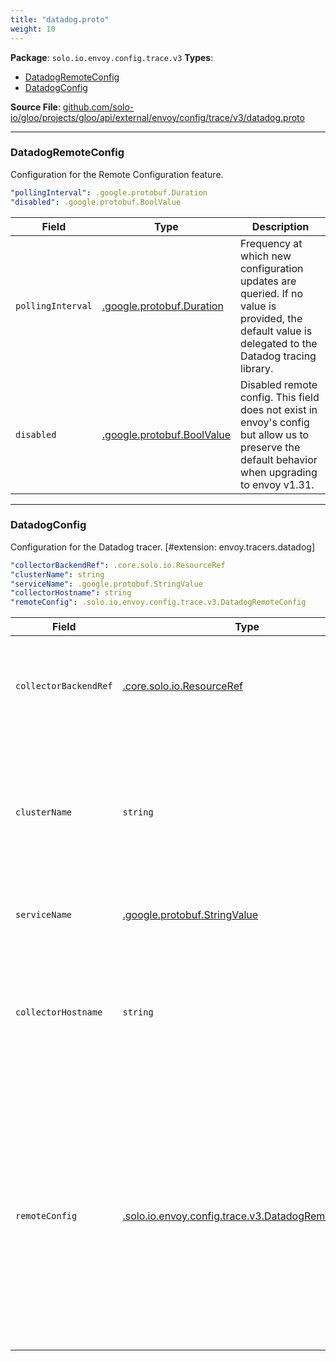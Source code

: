 ```yaml
---
title: "datadog.proto"
weight: 10
---
```


<!-- Code generated by solo-kit. DO NOT EDIT. -->


**Package**: `solo.io.envoy.config.trace.v3` 
**Types**:


- [DatadogRemoteConfig](#datadogremoteconfig)
- [DatadogConfig](#datadogconfig)
  



**Source File**: [github.com/solo-io/gloo/projects/gloo/api/external/envoy/config/trace/v3/datadog.proto](https://github.com/solo-io/gloo/blob/main/projects/gloo/api/external/envoy/config/trace/v3/datadog.proto)





---
### DatadogRemoteConfig

 
Configuration for the Remote Configuration feature.

```yaml
"pollingInterval": .google.protobuf.Duration
"disabled": .google.protobuf.BoolValue

```

| Field | Type | Description |
| ----- | ---- | ----------- | 
| `pollingInterval` | [.google.protobuf.Duration](https://developers.google.com/protocol-buffers/docs/reference/csharp/class/google/protobuf/well-known-types/duration) | Frequency at which new configuration updates are queried. If no value is provided, the default value is delegated to the Datadog tracing library. |
| `disabled` | [.google.protobuf.BoolValue](https://developers.google.com/protocol-buffers/docs/reference/csharp/class/google/protobuf/well-known-types/bool-value) | Disabled remote config. This field does not exist in envoy's config but allow us to preserve the default behavior when upgrading to envoy v1.31. |




---
### DatadogConfig

 
Configuration for the Datadog tracer.
[#extension: envoy.tracers.datadog]

```yaml
"collectorBackendRef": .core.solo.io.ResourceRef
"clusterName": string
"serviceName": .google.protobuf.StringValue
"collectorHostname": string
"remoteConfig": .solo.io.envoy.config.trace.v3.DatadogRemoteConfig

```

| Field | Type | Description |
| ----- | ---- | ----------- | 
| `collectorBackendRef` | [.core.solo.io.ResourceRef](../ref.proto.sk/#resourceref) | The upstream to use for submitting traces to the Datadog agent. Only one of `collectorBackendRef` or `clusterName` can be set. |
| `clusterName` | `string` | The name of the cluster to use for submitting traces to the Datadog agent. Note that the cluster must be defined in the Bootstrap static cluster resources. Only one of `clusterName` or `collectorBackendRef` can be set. |
| `serviceName` | [.google.protobuf.StringValue](https://developers.google.com/protocol-buffers/docs/reference/csharp/class/google/protobuf/well-known-types/string-value) | The name used for the service when traces are generated by envoy. |
| `collectorHostname` | `string` | Optional hostname to use when sending spans to the collector_cluster. Useful for collectors that require a specific hostname. Defaults to collector_cluster above. |
| `remoteConfig` | [.solo.io.envoy.config.trace.v3.DatadogRemoteConfig](../datadog.proto.sk/#datadogremoteconfig) | Configures remote configuration. Remote Configuration allows to configure the tracer from Datadog's user interface. This feature can drastically increase the number of connections to the Datadog Agent. Each tracer regularly polls for configuration updates, and the number of tracers is the product of the number of listeners and worker threads. |





<!-- Start of HubSpot Embed Code -->
<script type="text/javascript" id="hs-script-loader" async defer src="//js.hs-scripts.com/5130874.js"></script>
<!-- End of HubSpot Embed Code -->

